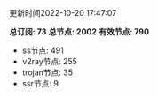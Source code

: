 更新时间2022-10-20 17:47:07

**总订阅: 73**
**总节点: 2002**
**有效节点: 790**
- ss节点: 491
- v2ray节点: 255
- trojan节点: 35
- ssr节点: 9
